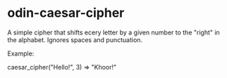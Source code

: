 # odin-caesar-cipher

A simple cipher that shifts ecery letter by a given number to the "right" in the alphabet.
Ignores spaces and punctuation.

Example:

caesar_cipher("Hello!", 3) => "Khoor!"
